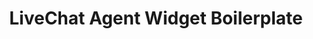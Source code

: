 ---
title: "LiveChat Agent Widget Boilerplate"
menuTitle: "Agent App <br/><u>Boilerplate</u>"
desc: "Easily build UI for Agent Widgets."
tagline: "Easily build UI for your next Agent App Widget"
color: "#4285f4"
type: "agent-app"
---